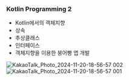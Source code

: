 ### Kotlin Programming 2
  * Kotlin에서의 객체지향
  * 상속
  * 추상클래스
  * 인터페이스
  * 객체지향을 이용한 붕어빵 앱 개발
    
![KakaoTalk_Photo_2024-11-20-18-56-57 002](https://github.com/user-attachments/assets/72c2163d-8c8c-4324-a093-a711dda1fe3f)
![KakaoTalk_Photo_2024-11-20-18-56-57 001](https://github.com/user-attachments/assets/c87888a0-df98-4825-aa41-27f1d5af744f)
